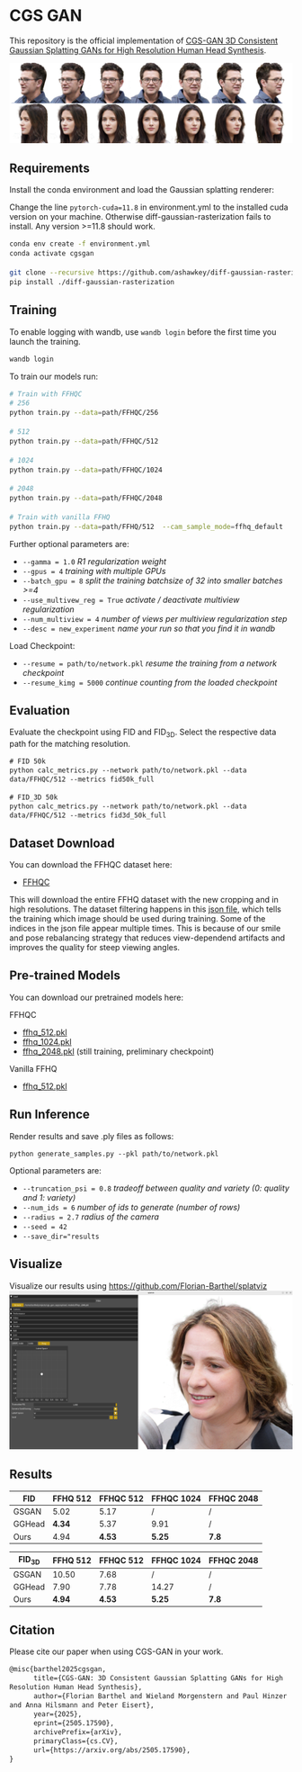 # CGS GAN

This repository is the official implementation of [CGS-GAN 3D Consistent Gaussian Splatting GANs for High Resolution Human Head Synthesis](https://arxiv.org/pdf/2505.17590). 

![alt text](assets/out_small.jpg "Teaser")

## Requirements

Install the conda environment and load the Gaussian splatting renderer:

Change the line `pytorch-cuda=11.8` in environment.yml to the installed cuda version on your machine. Otherwise diff-gaussian-rasterization fails to install. 
Any version >=11.8 should work.
```sh
conda env create -f environment.yml
conda activate cgsgan

git clone --recursive https://github.com/ashawkey/diff-gaussian-rasterization
pip install ./diff-gaussian-rasterization
```

## Training

To enable logging with wandb, use `wandb login` before the first time you launch the training.
```sh
wandb login
```

To train our models run:

```sh
# Train with FFHQC
# 256
python train.py --data=path/FFHQC/256

# 512
python train.py --data=path/FFHQC/512

# 1024
python train.py --data=path/FFHQC/1024

# 2048
python train.py --data=path/FFHQC/2048

# Train with vanilla FFHQ
python train.py --data=path/FFHQ/512  --cam_sample_mode=ffhq_default
```

Further optional parameters are:
- `--gamma = 1.0` _R1 regularization weight_
- `--gpus = 4` _training with multiple GPUs_
- `--batch_gpu = 8` _split the training batchsize of 32 into smaller batches >=4_
- `--use_multivew_reg = True` _activate / deactivate multiview regularization_
- `--num_multiview = 4` _number of views per multiview regularization step_
- `--desc = new_experiment` _name your run so that you find it in wandb_

Load Checkpoint:
- `--resume = path/to/network.pkl` _resume the training from a network checkpoint_
- `--resume_kimg = 5000` _continue counting from the loaded checkpoint_

## Evaluation

Evaluate the checkpoint using FID and FID<sub>3D</sub>. Select the respective data path for the matching resolution.
```shell
# FID 50k
python calc_metrics.py --network path/to/network.pkl --data data/FFHQC/512 --metrics fid50k_full

# FID_3D 50k
python calc_metrics.py --network path/to/network.pkl --data data/FFHQC/512 --metrics fid3d_50k_full
```

## Dataset Download

You can download the FFHQC dataset here:
- [FFHQC](https://huggingface.co/anonym892312603527/neurips25/resolve/main/FFHQC.tar?download=true)

This will download the entire FFHQ dataset with the new cropping and in high resolutions. The dataset filtering happens in this [json file](https://github.com/fraunhoferhhi/cgs-gan/blob/main/custom_dist/smile_pose_rebalancing.json), which tells the training which image should be used during training. Some of the indices in the json file appear multiple times. This is because of our smile and pose rebalancing strategy that reduces view-dependend artifacts and improves the quality for steep viewing angles. 

## Pre-trained Models

You can download our pretrained models here:

FFHQC
- [ffhq_512.pkl](https://huggingface.co/anonym892312603527/neurips25/resolve/main/models/ffhq_512.pkl?download=true)
- [ffhq_1024.pkl](https://huggingface.co/anonym892312603527/neurips25/resolve/main/models/ffhqc_1024.pkl?download=true)
- [ffhq_2048.pkl](https://huggingface.co/anonym892312603527/neurips25/resolve/main/models/ffhqc_2048.pkl?download=true) (still training, preliminary checkpoint)

Vanilla FFHQ
- [ffhq_512.pkl](https://huggingface.co/anonym892312603527/neurips25/resolve/main/models/ffhq_512.pkl?download=true)


## Run Inference
Render results and save .ply files as follows:

```shell
python generate_samples.py --pkl path/to/network.pkl 
```

Optional parameters are:
- `--truncation_psi = 0.8` _tradeoff between quality and variety (0: quality and 1: variety)_
- `--num_ids = 6` _number of ids to generate (number of rows)_
- `--radius = 2.7`   _radius of the camera_
- `--seed = 42`
- `--save_dir="results`

## Visualize

Visualize our results using https://github.com/Florian-Barthel/splatviz
<img src="assets/gan_mode.png" style="width: 600px;">


## Results


| FID    | FFHQ 512  | FFHQC 512 | FFHQC 1024 | FFHQC 2048 |
|--------|-----------|-----------|------------|-----------|
| GSGAN  | 5.02      | 5.17      | /          | /         |
| GGHead | **4.34**  | 5.37      | 9.91       | /         |
| Ours   | 4.94      | **4.53**  | **5.25**   | **7.8**   |

| FID<sub>3D</sub> | FFHQ 512  | FFHQC 512 | FFHQC 1024 | FFHQC 2048 |
|------------------|-----------|-----------|------------|------------|
| GSGAN            | 10.50     | 7.68      | /          | /          |
| GGHead           | 7.90      | 7.78      | 14.27      | /          |
| Ours             | **4.94**  | **4.53**  | **5.25**   | **7.8**    |

## Citation
Please cite our paper when using CGS-GAN in your work.
```
@misc{barthel2025cgsgan,
      title={CGS-GAN: 3D Consistent Gaussian Splatting GANs for High Resolution Human Head Synthesis},
      author={Florian Barthel and Wieland Morgenstern and Paul Hinzer and Anna Hilsmann and Peter Eisert},
      year={2025},
      eprint={2505.17590},
      archivePrefix={arXiv},
      primaryClass={cs.CV},
      url={https://arxiv.org/abs/2505.17590},
}
```
